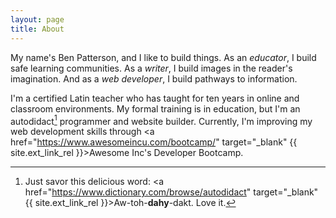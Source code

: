 ```yaml
---
layout: page
title: About
---
```


My name's Ben Patterson, and I like to build things. As an *educator*, I build safe learning communities. As a *writer*, I build images in the reader's imagination. And as a *web developer*, I build pathways to information.

I'm a certified Latin teacher who has taught for ten years in online and classroom environments. My formal training is in education, but I'm an autodidact[^1] programmer and website builder. Currently, I'm improving my web development skills through <a href="https://www.awesomeincu.com/bootcamp/" target="_blank" {{ site.ext_link_rel }}>Awesome Inc's Developer Bootcamp</a>.

[^1]: Just savor this delicious word: <a href="https://www.dictionary.com/browse/autodidact" target="_blank" {{ site.ext_link_rel }}>Aw-toh-<strong>dahy</strong>-dakt</a>. Love it.
